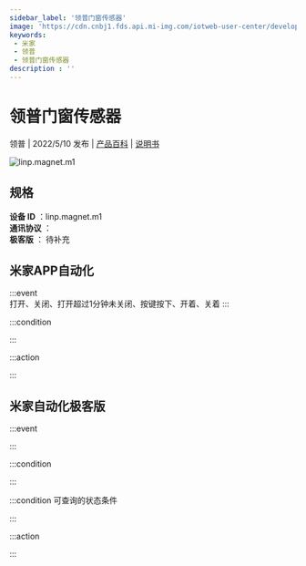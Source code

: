 ```yaml
---
sidebar_label: '领普门窗传感器'
image: 'https://cdn.cnbj1.fds.api.mi-img.com/iotweb-user-center/developer_16790689940450c5hF2wa.png?GalaxyAccessKeyId=AKVGLQWBOVIRQ3XLEW&Expires=9223372036854775807&Signature=Lbet5+WwulXDmv3Hw1uCJ/n0fcU='
keywords: 
 - 米家
 - 领普
 - 领普门窗传感器
description : ''
---
```

# 领普门窗传感器

领普 | 2022/5/10 发布 | [产品百科](https://home.mi.com/webapp/content/baike/product/index.html?model=linp.magnet.m1/) | [说明书](https://home.mi.com/views/introduction.html?model=linp.magnet.m1&region=cn)

![linp.magnet.m1](https://cdn.cnbj1.fds.api.mi-img.com/iotweb-user-center/developer_16790689940450c5hF2wa.png?GalaxyAccessKeyId=AKVGLQWBOVIRQ3XLEW&Expires=9223372036854775807&Signature=Lbet5+WwulXDmv3Hw1uCJ/n0fcU=)

## 规格  
> 
**设备 ID** ：linp.magnet.m1  
**通讯协议** ：  
**极客版**  ： 待补充 


## 米家APP自动化  

:::event  
打开、关闭、打开超过1分钟未关闭、按键按下、开着、关着
:::

:::condition  

:::

:::action   

:::

## 米家自动化极客版  

:::event  

:::

:::condition  

:::

:::condition 可查询的状态条件  

:::

:::action  

:::

        
